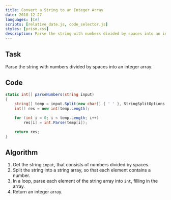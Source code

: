 ```yaml
---
title: Convert a String to an Integer Array
date: 2018-12-27
languages: [C#]
scripts: [relative_date.js, code_selector.js]
styles: [prism.css]
description: Parse the string with numbers divided by spaces into an integer array.
---
```


## Task

Parse the string with numbers divided by spaces into an integer array.

## Code

```csharp
static int[] parseNumbers(string input)
{
    string[] temp = input.Split(new char[] { ' ' }, StringSplitOptions.RemoveEmptyEntries);
    int[] res = new int[temp.Length];

    for (int i = 0; i < temp.Length; i++)
        res[i] = int.Parse(temp[i]);

    return res;
}
```

## Algorithm

1. Get the string `input`, that consists of numbers divided by spaces.
2. Split the string into a string array, so that each element contains a number.
3. In a loop, parse each element of the string array into `int`, filling in the array.
4. Return an integer array.